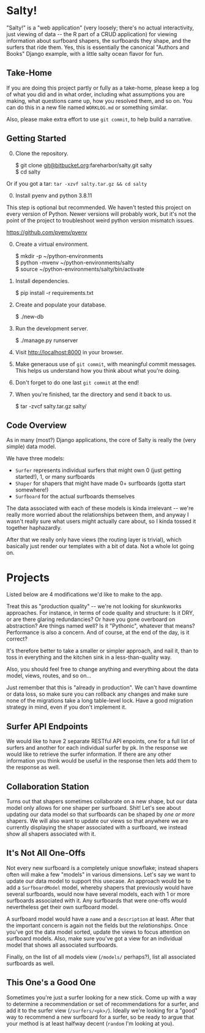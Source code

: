 # Salty!

"Salty!" is a "web application" (very loosely; there's no actual
interactivity, just viewing of data -- the R part of a CRUD
application) for viewing information about surfboard shapers, the
surfboards they shape, and the surfers that ride them.  Yes, this is
essentially the canonical "Authors and Books" Django example, with a
little salty ocean flavor for fun.

## Take-Home

If you are doing this project partly or fully as a take-home, please keep a log of
what you did and in what order, including what assumptions you are
making, what questions came up, how you resolved them, and so on. You
can do this in a new file named `WORKLOG.md` or something similar.

Also, please make extra effort to use `git commit`, to help build a narrative.

## Getting Started

0. Clone the repository.

      $ git clone git@bitbucket.org:fareharbor/salty.git salty  
      $ cd salty  

Or if you got a tar: `tar -xzvf salty.tar.gz && cd salty`

0. Install pyenv and python 3.8.11

This step is optional but recommended. We haven't tested this project on every version of Python. Newer versions will probably work, but it's not the point of the project to troubleshoot weird python version mismatch issues.

https://github.com/pyenv/pyenv

0. Create a virtual environment.

      $ mkdir -p ~/python-environments  
      $ python -mvenv ~/python-environments/salty  
      $ source ~/python-environments/salty/bin/activate  

0. Install dependencies.

      $ pip install -r requirements.txt

0. Create and populate your database.

      $ ./new-db

0. Run the development server.

      $ ./manage.py runserver

0. Visit <http://localhost:8000> in your browser.

0. Make generaous use of `git commit`, with meaningful commit messages. This helps us understand how you think about what you're doing.

0. Don't forget to do one last `git commit` at the end!

0. When you're finished, tar the directory and send it back to us.

      $ tar -zvcf salty.tar.gz salty/

## Code Overview

As in many (most?) Django applications, the core of Salty is really the (very simple)
data model.

We have three models:

- `Surfer` represents individual surfers that might own 0 (just getting started!), 1, or many surfboards
- `Shaper` for shapers that might have made 0+ surfboards (gotta start somewhere!)
- `Surfboard` for the actual surfboards themselves

The data associated with each of these models is kinda irrelevant -- we're really more
worried about the relationships between them, and anyway I wasn't really sure
what users might actually care about, so I kinda tossed it together haphazardly.

After that we really only have views  (the routing layer is trivial), which
basically just render our templates with a bit of data.  Not a whole lot going on.

# Projects

Listed below are 4 modifications we'd like to make to the app.

Treat this as "production quality" -- we're not looking for skunkworks approaches.
For instance, in terms of code quality
and structure: Is it DRY, or are there glaring
redundancies? Or have you gone overboard on abstraction? Are things named well?
Is it "Pythonic", whatever that means? Performance is also a concern.
And of course, at the end of the day, is it correct?

It's therefore better to take a smaller or simpler approach, and nail it, than
to toss in everything and the kitchen sink in a less-than-quality way.

Also, you should feel free to change anything and everything about the data
model, views, routes, and so on...

Just remember that this is "already in production". We can't have
downtime or data loss, so make sure you can rollback any changes and
make sure none of the migrations take a long table-level lock. Have a
good migration strategy in mind, even if you don't implement it.


## Surfer API Endpoints

We would like to have 2 separate RESTful API enpoints, one for a full list of surfers
and another for each individual surfer by pk. In the response we would like
to retrieve the surfer information. If there are any other information you think
would be useful in the response then lets add them to the response as well.

## Collaboration Station

Turns out that shapers sometimes collaborate on a new shape, but our data model
only allows for one shaper per surfboard. Shit! Let's see about updating our
data model so that surfboards can be shaped by *one or more* shapers. We will also
want to update our views so that anywhere we are currently displaying the shaper
associated with a surfboard, we instead show all shapers associated with it.

## It's Not All One-Offs

Not every new surfboard is a completely unique snowflake; instead shapers often
will make a few "models" in various dimensions.  Let's say we want to update our
data model to support this usecase.  An approach would be to add a `SurfboardModel`
model, whereby shapers that previously would have several surfboards, would now
have several models, each with 1 or more surfboards associated with it.  Any
surfboards that were one-offs would nevertheless get their own surfboard model.

A surfboard model would have a `name` and a `description` at least.  After that
the important concern is again not the fields but the *relationships*. Once you've
got the data model sorted, update the views to focus attention on surfboard models.
Also, make sure you've got a view for an individual model that shows all associated
surfboards.

Finally, on the list of all models view (`/models/` perhaps?), list all associated
surfboards as well.

## This One's a Good One

Sometimes you're just a surfer looking for a new stick. Come up with a way to
determine a recommendation or set of recommendations for a surfer, and add it
to the surfer view (`/surfers/<pk>/`).  Ideally we're looking for a "good"
way to recommend a new surfboard for a surfer, so be ready to argue that your
method is at least halfway decent (`random` I'm looking at you).
